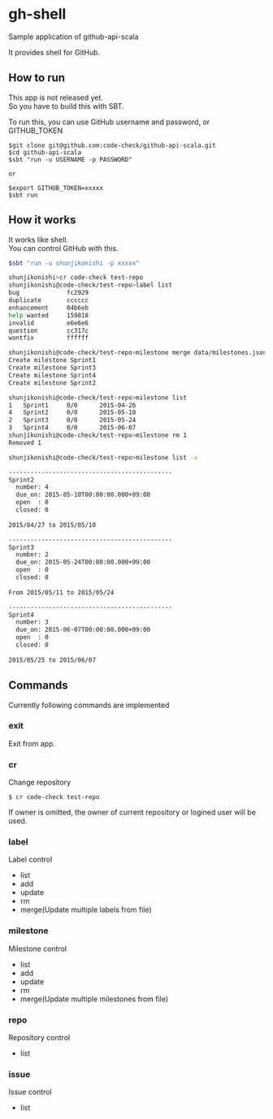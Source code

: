 # gh-shell
Sample application of github-api-scala

It provides shell for GitHub.

## How to run
This app is not released yet.  
So you have to build this with SBT.

To run this, you can use GitHub username and password, or GITHUB_TOKEN

```
$git clone git@github.com:code-check/github-api-scala.git
$cd github-api-scala
$sbt "run -u USERNAME -p PASSWORD"

or 

$export GITHUB_TOKEN=xxxxx
$sbt run
```

## How it works
It works like shell.  
You can control GitHub with this.

``` bash
$sbt "run -u shunjikonishi -p xxxxx"

shunjikonishi>cr code-check test-repo
shunjikonishi@code-check/test-repo>label list
bug             fc2929
duplicate       cccccc
enhancement     84b6eb
help wanted     159818
invalid         e6e6e6
question        cc317c
wontfix         ffffff

shunjikonishi@code-check/test-repo>milestone merge data/milestones.json
Create milestone Sprint1
Create milestone Sprint3
Create milestone Sprint4
Create milestone Sprint2

shunjikonishi@code-check/test-repo>milestone list
1   Sprint1     0/0      2015-04-26
4   Sprint2     0/0      2015-05-10
2   Sprint3     0/0      2015-05-24
3   Sprint4     0/0      2015-06-07
shunjikonishi@code-check/test-repo>milestone rm 1
Removed 1

shunjikonishi@code-check/test-repo>milestone list -v

---------------------------------------------
Sprint2
  number: 4
  due_on: 2015-05-10T00:00:00.000+09:00
  open  : 0
  closed: 0
    
2015/04/27 to 2015/05/10

---------------------------------------------
Sprint3
  number: 2
  due_on: 2015-05-24T00:00:00.000+09:00
  open  : 0
  closed: 0
    
From 2015/05/11 to 2015/05/24

---------------------------------------------
Sprint4
  number: 3
  due_on: 2015-06-07T00:00:00.000+09:00
  open  : 0
  closed: 0
    
2015/05/25 to 2015/06/07
```

## Commands
Currently following commands are implemented

### exit
Exit from app.

### cr
Change repository

```
$ cr code-check test-repo
```

If owner is omitted, the owner of current repository or logined user will be used.

### label
Label control

- list
- add
- update
- rm
- merge(Update multiple labels from file)

### milestone
Milestone control

- list
- add
- update
- rm
- merge(Update multiple milestones from file)

### repo
Repository control

- list

### issue
Issue control

- list
